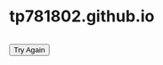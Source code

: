 # tp781802.github.io
<!DOCTYPE html>
<html>
<body>

<img src="">


<button type = "button" onclick="location.reload();">Try Again</button>


<script>

var number = Math.floor(Math.random() * 10);
var guess = parseInt(prompt('Take a guess (1-10): '));

if (number == guess) {
	alert('Winner')
}

if (number != guess) {
	alert('Loser, the right number was ' + number)
}
</script>

</body>
</html>

